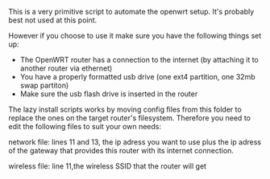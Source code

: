 This is a very primitive script to automate the openwrt setup.
It's probably best not used at this point.

However if you choose to use it make sure you have the following things set up:

- The OpenWRT router has a connection to the internet (by attaching it to another router via ethernet)
- You have a properly formatted usb drive (one ext4 partition, one 32mb swap partiton)
- Make sure the usb flash drive is inserted in the router

The lazy install scripts works by moving config files from this folder to replace the ones on the target router's filesystem. 
Therefore you need to edit the following files to suit your own needs:

network file:
lines 11 and 13, the ip adress you want to use plus the ip adress of the gateway that provides this router with its internet connection.

wireless file:
line 11,the wireless SSID that the router will get 


